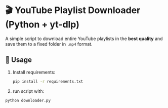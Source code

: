 # 🎬 YouTube Playlist Downloader (Python + yt-dlp)

A simple script to download entire YouTube playlists in the **best quality** 
and save them to a fixed folder in `.mp4` format.

## 🚀 Usage

1. Install requirements:
   ```bash
   pip install -r requirements.txt
2. run script with:
```bash
python downloader.py
